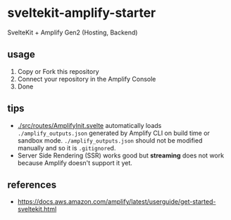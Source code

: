 # sveltekit-amplify-starter

SvelteKit + Amplify Gen2 (Hosting, Backend)

## usage

1. Copy or Fork this repository
2. Connect your repository in the Amplify Console
3. Done

## tips

- [./src/routes/AmplifyInit.svelte](./src/routes/AmplifyInit.svelte) automatically loads `./amplify_outputs.json` generated by Amplify CLI on build time or sandbox mode. `./amplify_outputs.json` should not be modified manually and so it is `.gitignore`d.
- Server Side Rendering (SSR) works good but **streaming** does not work because Amplify doesn't support it yet.

## references

- <https://docs.aws.amazon.com/amplify/latest/userguide/get-started-sveltekit.html>
